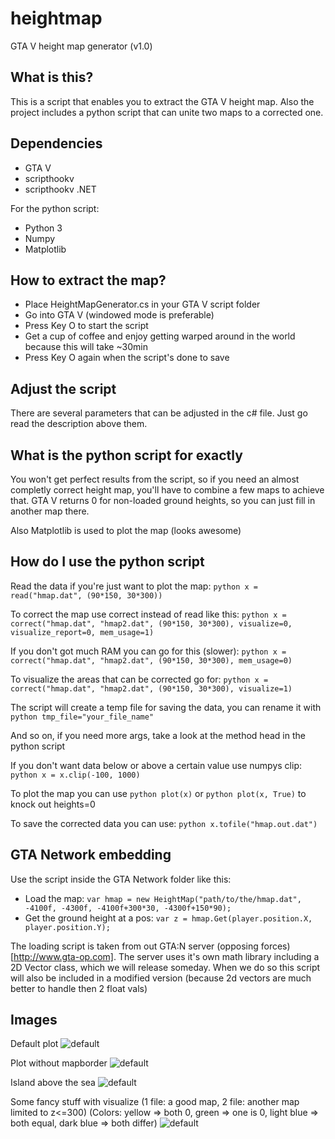 # heightmap
GTA V height map generator (v1.0)

## What is this?
This is a script that enables you to extract the GTA V height map.
Also the project includes a python script that can unite two maps to a corrected one.

## Dependencies

- GTA V
- scripthookv
- scripthookv .NET

For the python script:

- Python 3
- Numpy
- Matplotlib

## How to extract the map?

- Place HeightMapGenerator.cs in your GTA V script folder
- Go into GTA V (windowed mode is preferable)
- Press Key O to start the script
- Get a cup of coffee and enjoy getting warped around in the world because this will take ~30min
- Press Key O again when the script's done to save

## Adjust the script

There are several parameters that can be adjusted in the c# file.
Just go read the description above them.

## What is the python script for exactly

You won't get perfect results from the script, so if you need an almost completly correct height map,
you'll have to combine a few maps to achieve that.
GTA V returns 0 for non-loaded ground heights, so you can just fill in another map there.

Also Matplotlib is used to plot the map (looks awesome)

## How do I use the python script

Read the data if you're just want to plot the map:
```python x = read("hmap.dat", (90*150, 30*300))```

To correct the map use correct instead of read like this:
```python x = correct("hmap.dat", "hmap2.dat", (90*150, 30*300), visualize=0, visualize_report=0, mem_usage=1)```

If you don't got much RAM you can go for this (slower):
```python x = correct("hmap.dat", "hmap2.dat", (90*150, 30*300), mem_usage=0)```

To visualize the areas that can be corrected go for:
```python x = correct("hmap.dat", "hmap2.dat", (90*150, 30*300), visualize=1)```

The script will create a temp file for saving the data, you can rename it with
```python tmp_file="your_file_name"```

And so on, if you need more args, take a look at the method head in the python script


If you don't want data below or above a certain value use numpys clip:
```python x = x.clip(-100, 1000)```

To plot the map you can use
```python plot(x)``` or ```python plot(x, True)``` to knock out heights=0

To save the corrected data you can use:
```python x.tofile("hmap.out.dat")```

## GTA Network embedding

Use the script inside the GTA Network folder like this:

- Load the map: ```var hmap = new HeightMap("path/to/the/hmap.dat", -4100f, -4300f, -4100f+300*30, -4300f+150*90);```
- Get the ground height at a pos: ```var z = hmap.Get(player.position.X, player.position.Y);```

The loading script is taken from out GTA:N server (opposing forces)[http://www.gta-op.com].
The server uses it's own math library including a 2D Vector class, which we will release someday.
When we do so this script will also be included in a modified version (because 2d vectors are much better to handle then 2 float vals)

## Images

Default plot
![default](http://www.gta-op.com/hmap/default.png)

Plot without mapborder
![default](http://www.gta-op.com/hmap/island.png)

Island above the sea
![default](http://www.gta-op.com/hmap/above_sea.png)

Some fancy stuff with visualize (1 file: a good map, 2 file: another map limited to z<=300)
(Colors: yellow => both 0, green => one is 0, light blue => both equal, dark blue => both differ)
![default](http://www.gta-op.com/hmap/valid.png)
